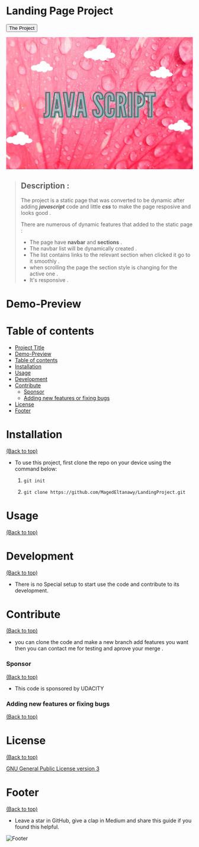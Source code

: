# Landing Page Project

<button type="button" name="button" onclick="https://github.com/MagedEltanawy/LandingProject.git">The Project</button>

![COver Image "Javascript Github"](./javaScript.png)

> ## Description :
>
>
> The project is a static page that was converted to be dynamic after adding ***javascript*** code and little ***css*** to make
> the page resposive and looks good .
> 
> There are numerous of dynamic features that added to the static page :
> - The page have **navbar** and **sections** .  
> - The navbar list will be dynamically created .  
> - The list contains links to the relevant section when clicked it go to it smoothly .  
> - when scrolling the page the section style is changing for the active one .  
> - It's responsive . 


# Demo-Preview

<!-- Add a demo for your project -->

# Table of contents


- [Project Title](#project-title)
- [Demo-Preview](#demo-preview)
- [Table of contents](#table-of-contents)
- [Installation](#installation)
- [Usage](#usage)
- [Development](#development)
- [Contribute](#contribute)
    - [Sponsor](#sponsor)
    - [Adding new features or fixing bugs](#adding-new-features-or-fixing-bugs)
- [License](#license)
- [Footer](#footer)

# Installation
[(Back to top)](#table-of-contents)

- To use this project, first clone the repo on your device using the command below:

	1. ```git init```

	2. ```git clone https://github.com/MagedEltanawy/LandingProject.git```

# Usage
[(Back to top)](#table-of-contents)

<!-- This is optional and it is used to give the user info on how to use the project after installation. This could be added in the Installation section also. -->

# Development
[(Back to top)](#table-of-contents)

 - There is no Special setup to start use the code and contribute to its development.

# Contribute
[(Back to top)](#table-of-contents)

 - you can clone the code and make a new branch add features you want then you can contact me for testing and aprove your merge .

### Sponsor
[(Back to top)](#table-of-contents)

 - This code is sponsored by UDACITY

### Adding new features or fixing bugs
[(Back to top)](#table-of-contents)

# License
[(Back to top)](#table-of-contents)

[GNU General Public License version 3](https://opensource.org/licenses/GPL-3.0)

# Footer
[(Back to top)](#table-of-contents)

- Leave a star in GitHub, give a clap in Medium and share this guide if you found this helpful.

![Footer](https://img.shields.io/github/stars/MagedEltanawy?style=social)
